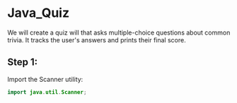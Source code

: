 # Java_Quiz
We will create a quiz will that asks multiple-choice questions about common trivia. It tracks the user's answers and prints their final score.

## Step 1:

Import the Scanner utility:

```java
import java.util.Scanner;
```

